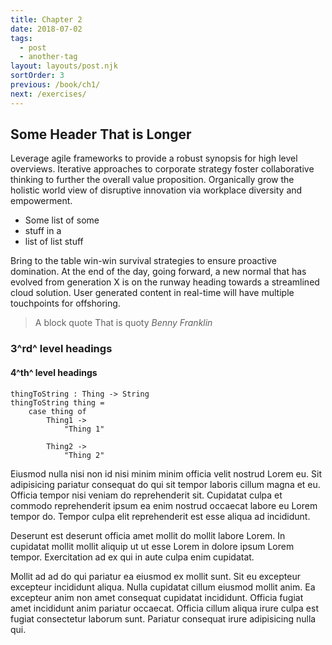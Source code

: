 ```yaml
---
title: Chapter 2
date: 2018-07-02
tags:
  - post
  - another-tag
layout: layouts/post.njk
sortOrder: 3
previous: /book/ch1/
next: /exercises/
---
```


## Some Header That is Longer

Leverage agile frameworks to provide a robust synopsis for high level overviews. Iterative approaches to corporate strategy foster collaborative thinking to further the overall value proposition. Organically grow the holistic world view of disruptive innovation via workplace diversity and empowerment.

- Some list of some
- stuff in a
- list of list stuff

Bring to the table win-win survival strategies to ensure proactive domination. At the end of the day, going forward, a new normal that has evolved from generation X is on the runway heading towards a streamlined cloud solution. User generated content in real-time will have multiple touchpoints for offshoring.

> A block quote
> That is quoty
> <cite>Benny Franklin</cite>

### 3^rd^ level headings

####  4^th^ level headings

```elm/1/2
thingToString : Thing -> String
thingToString thing =
	case thing of
		Thing1 ->
			"Thing 1"

		Thing2 ->
			"Thing 2"
```

Eiusmod nulla nisi non id nisi minim minim officia velit nostrud Lorem eu. Sit adipisicing pariatur consequat do qui sit tempor laboris cillum magna et eu. Officia tempor nisi veniam do reprehenderit sit. Cupidatat culpa et commodo reprehenderit ipsum ea enim nostrud occaecat labore eu Lorem tempor do. Tempor culpa elit reprehenderit est esse aliqua ad incididunt.

Deserunt est deserunt officia amet mollit do mollit labore Lorem. In cupidatat mollit mollit aliquip ut ut esse Lorem in dolore ipsum Lorem tempor. Exercitation ad ex qui in aute culpa enim cupidatat.

Mollit ad ad do qui pariatur ea eiusmod ex mollit sunt. Sit eu excepteur excepteur incididunt aliqua. Nulla cupidatat cillum eiusmod mollit anim. Ea excepteur anim non amet consequat cupidatat incididunt. Officia fugiat amet incididunt anim pariatur occaecat. Officia cillum aliqua irure culpa est fugiat consectetur laborum sunt. Pariatur consequat irure adipisicing nulla qui.
